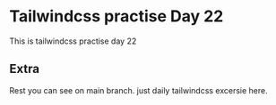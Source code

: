 # Tailwindcss practise Day 22

This is tailwindcss practise day 22

## Extra

Rest you can see on main branch. just daily tailwindcss excersie here.
